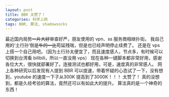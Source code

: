 ```yaml
---
layout: post
title: BBR 太赞了！
categories: 科学上网
tags: BBR, 算法, shadowsocks
---
```


最近国内局势~~一片大好~~审查好严，朋友使用的 vpn、ss 服务商相继扑街。
我自己用的‘土行孙’倒是~~牛的一比~~苟延残喘，但是也已经声明停止续费了。
还是在 vps 上搭一个自己用吧。（因为土行孙太便宜了，而且速度感人，节点多，有时候可以切换到台湾看 bilibili，所以一直没用 vps）
现在各种一键脚本都非常好用，感谢各位大大，很快就部署好了。连接测试也都好用，可是，速度真的非常感人。
网上各种研究以后发现有人提到 BBR 可以提速，带着怀疑的心态试了一下，没有想到，youtube 的速度一下子从300K 提高到了3000K！！！
太赞了！
真的没想到，都是久经考验的算法，竟然还可以有如此大的提升。
算法真的是一个神奇的东西！


